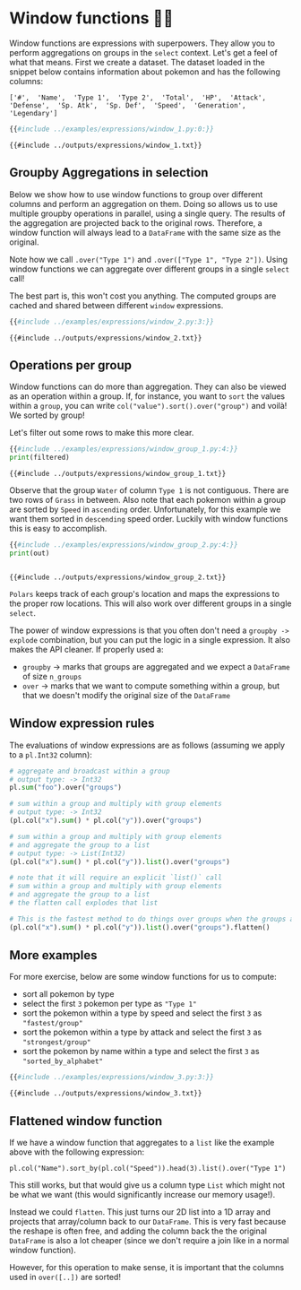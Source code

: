 # Window functions 🚀🚀

Window functions are expressions with superpowers. They allow you to perform aggregations on groups in the
`select` context. Let's get a feel of what that means. First we create a dataset. The dataset loaded in the
snippet below contains information about pokemon and has the following columns:

`['#',  'Name',  'Type 1',  'Type 2',  'Total',  'HP',  'Attack',  'Defense',  'Sp. Atk',  'Sp. Def',  'Speed',  'Generation',  'Legendary']`

```python
{{#include ../examples/expressions/window_1.py:0:}}
```

```text
{{#include ../outputs/expressions/window_1.txt}}
```

## Groupby Aggregations in selection

Below we show how to use window functions to group over different columns and perform an aggregation on them.
Doing so allows us to use multiple groupby operations in parallel, using a single query. The results of the aggregation
are projected back to the original rows. Therefore, a window function will always lead to a `DataFrame` with the same size
as the original.

Note how we call `.over("Type 1")` and `.over(["Type 1", "Type 2"])`. Using window functions we can aggregate
over different groups in a single `select` call!

The best part is, this won't cost you anything. The computed groups are cached and shared between different `window` expressions.

```python
{{#include ../examples/expressions/window_2.py:3:}}
```

```text
{{#include ../outputs/expressions/window_2.txt}}
```

## Operations per group

Window functions can do more than aggregation. They can also be viewed as an operation within a group. If, for instance, you
want to `sort` the values within a `group`, you can write `col("value").sort().over("group")` and voilà! We sorted by group!

Let's filter out some rows to make this more clear.

```python
{{#include ../examples/expressions/window_group_1.py:4:}}
print(filtered)
```

```text
{{#include ../outputs/expressions/window_group_1.txt}}
```

Observe that the group `Water` of column `Type 1` is not contiguous. There are two rows of `Grass` in between. Also note
that each pokemon within a group are sorted by `Speed` in `ascending` order. Unfortunately, for this example we want them sorted in
`descending` speed order. Luckily with window functions this is easy to accomplish.

```python
{{#include ../examples/expressions/window_group_2.py:4:}}
print(out)
```

```text

{{#include ../outputs/expressions/window_group_2.txt}}
```

`Polars` keeps track of each group's location and maps the expressions to the proper row locations. This will also work
over different groups in a single `select`.

The power of window expressions is that you often don't need a `groupby -> explode` combination, but you can put the logic in a
single expression. It also makes the API cleaner. If properly used a:

- `groupby` -> marks that groups are aggregated and we expect a `DataFrame` of size `n_groups`
- `over` -> marks that we want to compute something within a group, but that we doesn't modify the original size of the `DataFrame`

## Window expression rules

The evaluations of window expressions are as follows (assuming we apply to a `pl.Int32` column):

```python
# aggregate and broadcast within a group
# output type: -> Int32
pl.sum("foo").over("groups")

# sum within a group and multiply with group elements
# output type: -> Int32
(pl.col("x").sum() * pl.col("y")).over("groups")

# sum within a group and multiply with group elements 
# and aggregate the group to a list
# output type: -> List(Int32)
(pl.col("x").sum() * pl.col("y")).list().over("groups")

# note that it will require an explicit `list()` call
# sum within a group and multiply with group elements 
# and aggregate the group to a list
# the flatten call explodes that list

# This is the fastest method to do things over groups when the groups are sorted
(pl.col("x").sum() * pl.col("y")).list().over("groups").flatten()
```

## More examples

For more exercise, below are some window functions for us to compute:

- sort all pokemon by type
- select the first `3` pokemon per type as `"Type 1"`
- sort the pokemon within a type by speed and select the first `3` as `"fastest/group"`
- sort the pokemon within a type by attack and select the first `3` as `"strongest/group"`
- sort the pokemon by name within a type and select the first `3` as `"sorted_by_alphabet"`

```python
{{#include ../examples/expressions/window_3.py:3:}}
```

```text
{{#include ../outputs/expressions/window_3.txt}}
```

## Flattened window function

If we have a window function that aggregates to a `list` like the example above with the following expression:

`pl.col("Name").sort_by(pl.col("Speed")).head(3).list().over("Type 1")`

This still works, but that
would give us a column type `List` which might not be what we want (this would significantly increase our memory usage!).

Instead we could `flatten`. This just turns our 2D list into a 1D array and projects that array/column back to our `DataFrame`.
This is very fast because the reshape is often free, and adding the column back the the original `DataFrame` is also a lot cheaper (since we don't require a join like in a normal window function).

However, for this operation to make sense, it is important that the columns used in `over([..])` are sorted!
